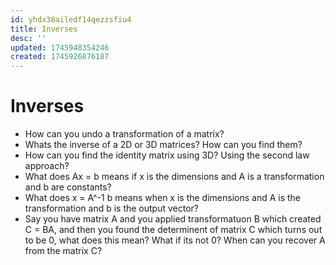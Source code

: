 ```yaml
---
id: yhdx38ailedf14qezzsfiu4
title: Inverses
desc: ''
updated: 1745948354246
created: 1745926876187
---
```



# Inverses
- How can you undo a transformation of a matrix?
- Whats the inverse of a 2D or 3D matrices? How can you find them?
- How can you find the identity matrix using 3D? Using the second law approach?
- What does Ax = b means if x is the dimensions and A is a transformation and b are constants?
- What does x = A^-1 b means when x is the dimensions and A is the transformation and b is the output vector?
- Say you have matrix A and you applied transformatuon B which created C = BA, and then you found the determinent of matrix C which turns out to be 0, what does this mean? What if its not 0? When can you recover A from the matrix C?